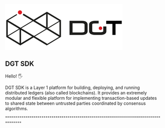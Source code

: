 ![DGT](images/logo-dgt.png)

DGT SDK
-------------
Hello! :raised_hand_with_fingers_splayed:

DGT SDK is a Layer 1 platform for building, deploying, and
running distributed ledgers (also called blockchains). It provides an extremely
modular and flexible platform for implementing transaction-based updates to
shared state between untrusted parties coordinated by consensus algorithms.

"""""""""""""""""""""""""""""""""""""""""""""""""""""""""""""""""""""""""""""""""""""
